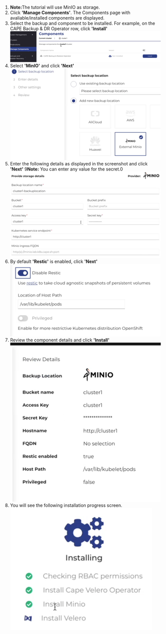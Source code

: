 
1. <b>Note:</b>The tutorial will use MinIO as storage.
2. Click <b>'Manage Components'</b>. The Components page with avaliable/installed components are displayed.
3. Select the backup and component to be installed. For example, on the CAPE Backup & DR Operator row, click <b>'Install'</b>
 ![Components](./assets/Components.png)
4. Select <b>'MinIO'</b> and click <b>'Next'</b>
 ![Minio](./assets/Minio.png)
5. Enter the following details as displayed in the screenshot and click <b>'Next'</b> 9<b>Note:</b> You can enter any value for the secret.0
 ![Miniodetails](./assets/Miniodetails.png)
6. By default <b>'Restic'</b> is enabled, click <b>'Next'</b>
 ![Restic](./assets/Restic.png)
7. Review the component details and click <b>'Install'</b>
 ![ReviewComponents](./assets/ReviewComponents.png)
8. You will see the following installation progress screen.
  ![ComponentsInstallation.png](./assets/ComponentsInstallation.png)




